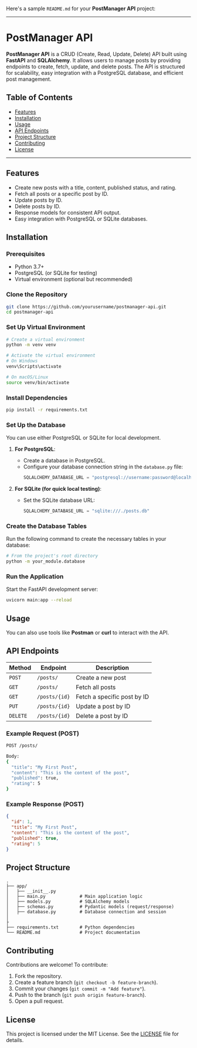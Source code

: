 Here's a sample `README.md` for your **PostManager API** project:

---

# PostManager API

**PostManager API** is a CRUD (Create, Read, Update, Delete) API built using **FastAPI** and **SQLAlchemy**. It allows users to manage posts by providing endpoints to create, fetch, update, and delete posts. The API is structured for scalability, easy integration with a PostgreSQL database, and efficient post management.

## Table of Contents

- [Features](#features)
- [Installation](#installation)
- [Usage](#usage)
- [API Endpoints](#api-endpoints)
- [Project Structure](#project-structure)
- [Contributing](#contributing)
- [License](#license)

---

## Features

- Create new posts with a title, content, published status, and rating.
- Fetch all posts or a specific post by ID.
- Update posts by ID.
- Delete posts by ID.
- Response models for consistent API output.
- Easy integration with PostgreSQL or SQLite databases.

## Installation

### Prerequisites

- Python 3.7+
- PostgreSQL (or SQLite for testing)
- Virtual environment (optional but recommended)

### Clone the Repository

```bash
git clone https://github.com/yourusername/postmanager-api.git
cd postmanager-api
```

### Set Up Virtual Environment

```bash
# Create a virtual environment
python -m venv venv

# Activate the virtual environment
# On Windows
venv\Scripts\activate

# On macOS/Linux
source venv/bin/activate
```

### Install Dependencies

```bash
pip install -r requirements.txt
```

### Set Up the Database

You can use either PostgreSQL or SQLite for local development.

1. **For PostgreSQL**:
   - Create a database in PostgreSQL.
   - Configure your database connection string in the `database.py` file:
     ```python
     SQLALCHEMY_DATABASE_URL = "postgresql://username:password@localhost/dbname"
     ```

2. **For SQLite (for quick local testing)**:
   - Set the SQLite database URL:
     ```python
     SQLALCHEMY_DATABASE_URL = "sqlite:///./posts.db"
     ```

### Create the Database Tables

Run the following command to create the necessary tables in your database:

```bash
# From the project's root directory
python -m your_module.database
```

### Run the Application

Start the FastAPI development server:

```bash
uvicorn main:app --reload
```



## Usage

You can also use tools like **Postman** or **curl** to interact with the API.

## API Endpoints

| Method   | Endpoint          | Description                     |
|----------|-------------------|---------------------------------|
| `POST`   | `/posts/`          | Create a new post               |
| `GET`    | `/posts/`          | Fetch all posts                 |
| `GET`    | `/posts/{id}`      | Fetch a specific post by ID     |
| `PUT`    | `/posts/{id}`      | Update a post by ID             |
| `DELETE` | `/posts/{id}`      | Delete a post by ID             |

### Example Request (POST)

```bash
POST /posts/

Body:
{
  "title": "My First Post",
  "content": "This is the content of the post",
  "published": true,
  "rating": 5
}
```

### Example Response (POST)

```json
{
  "id": 1,
  "title": "My First Post",
  "content": "This is the content of the post",
  "published": true,
  "rating": 5
}
```

## Project Structure

```
.
├── app/
│   ├── __init__.py
│   ├── main.py             # Main application logic
│   ├── models.py           # SQLAlchemy models
│   ├── schemas.py          # Pydantic models (request/response)
│   ├── database.py         # Database connection and session
│               
├
├── requirements.txt        # Python dependencies
└── README.md               # Project documentation
```

## Contributing

Contributions are welcome! To contribute:

1. Fork the repository.
2. Create a feature branch (`git checkout -b feature-branch`).
3. Commit your changes (`git commit -m "Add feature"`).
4. Push to the branch (`git push origin feature-branch`).
5. Open a pull request.

## License

This project is licensed under the MIT License. See the [LICENSE](LICENSE) file for details.

